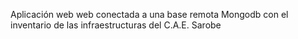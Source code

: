 Aplicación web  web conectada a una base remota Mongodb con el inventario de las infraestructuras del C.A.E. Sarobe